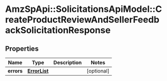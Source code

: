 # AmzSpApi::SolicitationsApiModel::CreateProductReviewAndSellerFeedbackSolicitationResponse

## Properties
Name | Type | Description | Notes
------------ | ------------- | ------------- | -------------
**errors** | [**ErrorList**](ErrorList.md) |  | [optional] 


